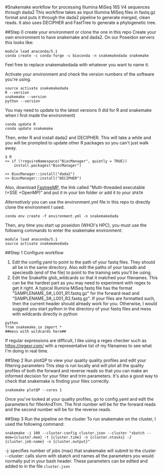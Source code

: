#Snakemake workflow for processing Illumina MiSeq 16S V4 sequences through dada2
This workflow takes as input Illumina MiSeq files in fastq.gz format and puts it through the dada2 pipeline to generate merged, clean reads. It also uses DECIPHER and FastTree to generate a phylogenetic tree.

##Step 0 create your environment or clone the one in this repo
Create your own environment to have snakemake and dada2. On our Poseidon servers this looks like:
```
module load anaconda/5.1
conda create -c conda-forge -c bioconda -n snakemakedada snakemake
```
Feel free to replace snakemakedada with whatever you want to name it.

Activate your environment and check the version numbers of the software you're using.
```
source activate snakemakedada
R --version
snakemake --version
python --version
```
You may need to update to the latest versions (I did for R and snakemake when I first made the environment)
```
conda update R
conda update snakemake
```
Then, enter R and install dada2 and DECIPHER. This will take a while and you will be prompted to update other R packages so you can't just walk away.
```
$ R
>> if (!requireNamespace("BiocManager", quietly = TRUE))
    install.packages("BiocManager")

>> BiocManager::install("dada2")
>> BiocManager::install("DECIPHER")
```
Also, download [FastreeMP](http://www.microbesonline.org/fasttree/#Install), the link called "Multi-threaded executable (+SSE +OpenMP)" and put it in your bin folder or add it to your `$PATH`

*Alternatively* you can use the environment.yml file in this repo to directly clone the environment I used.
```
conda env create -f environment.yml -n snakemakedada
```
Then, any time you start up poseidon (WHOI's HPC), you must use the following commands to enter the snakemake environment:
```
module load anaconda/5.1
source activate snakemakedada
```

##Step 1 Configure workflow
1. Edit the config.yaml to point to the path of your fastq files. They should all be in the same directory. Also edit the paths of your taxadb and speciesdb (end of the file) to point to the training sets you'll be using.
2. Edit the Snakefile glob_wildcards so that it matched your filenames. This can be the hardest part as you may need to experiment with regex to get it right. A typical Illumina MiSeq fastq file has the format "SAMPLENAME_S#_L001_R1.fastq.gz" for the forward read and "SAMPLENAME_S#_L001_R2.fastq.gz". If your files are formatted such, then the current header should already work for you. Otherwise, I would suggest you start python in the directory of your fastq files and mess with wildcards directly in python
```
python
from snakemake.io import *
##mess with wildcards here##
```
If regular expressions are difficult, I like using a regex checker such as https://regexr.com/ with a representative list of my filenames to see what I'm doing in real time.

##Step 2 Run plotQP to view your quality quality profiles and edit your filtering parameters
This step is run locally and will plot all the quality profiles of both the forward and reverse reads so that you can make an informed decision for your filter and trim parameters. It's also a good way to check that snakemake is finding your files correctly.
```
snakemake plotQP --cores 1
```
Once you've looked at your quality profiles, go to config.yaml and edit the parameters for filterAndTrim. The first number will be for the forward reads and the second number will be for the reverse reads.

##Step 3 Run the pipeline on the cluster
To run snakemake on the cluster, I used the following command:
```
snakemake -j 100 --cluster-config cluster.json --cluster "sbatch --mem={cluster.mem} -t {cluster.time} -n {cluster.ntasks} -J {cluster.job-name} -o {cluster.output}"
```
-j: specifies number of jobs (max) that snakemake will submit to the cluster
--cluster: calls slurm with sbatch and names all the parameters you would normally put in your bash header. These parameters can be edited and added to in the file `cluster.json`
